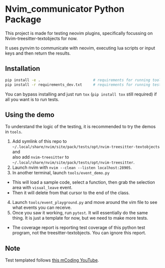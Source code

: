 # Nvim_communicator Python Package

This project is made for testing neovim plugins, specifically focussing on Nvim-treesitter-textobjects for now.

It uses pynvim to communicate with neovim, executing lua scripts or input keys and then return the results.


## Installation

```bash
pip install -e .						# requirements for running tools
pip install -r requirements_dev.txt		# requirements for running tests
```

You can bypass installing and just run `tox` (`pip install tox` still required) if all you want is to run tests. 

## Using the demo

To understand the logic of the testing, it is recommended to try the demos in `tools`.  

1. Add symlink of this repo to `~/.local/share/nvim/site/pack/tests/opt/nvim-treesitter-textobjects` and  
also add `nvim-treesitter` to `~/.local/share/nvim/site/pack/tests/opt/nvim-treesitter`.
2. Launch nvim with `nvim --clean --listen localhost:28905`.
3. In another terminal, launch `tools/event_demo.py`
  - This will load a sample code, select a function, then grab the selection area with `visual_leave` event.
  - Then it will delete from that cursor to the end of the class.
4. Launch `tools/event_playground.py` and move around the vim file to see what events you can receive.
5. Once you saw it working, run `pytest`. It will essentially do the same thing. It is just a template for now, but we need to make more tests.
  - The coverage report is reporting test coverage of this python test program, not the treesitter-textobjects. You can ignore this report.

## Note
Test templated follows [this mCoding YouTube](https://youtu.be/DhUpxWjOhME).
